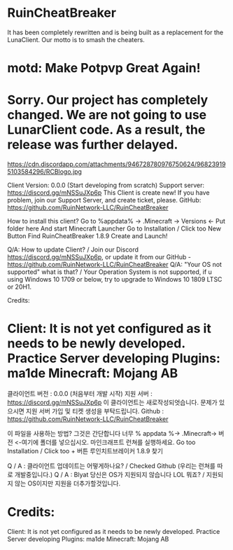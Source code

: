 # RuinCheatBreaker
It has been completely rewritten and is being built as a replacement for the LunaClient. Our motto is to smash the cheaters.
# motd: Make Potpvp Great Again!
# Sorry. Our project has completely changed. We are not going to use LunarClient code. As a result, the release was further delayed.

https://cdn.discordapp.com/attachments/946728780976750624/968239195103584296/RCBlogo.jpg

Client Version: 0.0.0 (Start developing from scratch)
Support server: https://discord.gg/mNSSuJXp6p
This Client is create new!
If you have problem, join our Support Server, and create ticket, please.
GitHub: https://github.com/RuinNetwork-LLC/RuinCheatBreaker

How to install this client?
Go to %appdata% -> .Minecraft -> Versions <- Put folder here
And start Minecraft Launcher 
Go to Installation / Click too New Button
Find RuinCheatBreaker 1.8.9
Create and Launch!

Q/A: How to update Client? / Join our Discord https://discord.gg/mNSSuJXp6p, or update it from our GitHub - https://github.com/RuinNetwork-LLC/RuinCheatBreaker
Q/A: "Your OS not supported" what is that? / Your Operation System is not supported, if u using Windows 10 1709 or below, try to upgrade to Windows 10 1809 LTSC or 20H1.

Credits:

Client: It is not yet configured as it needs to be newly developed.
Practice Server developing Plugins: ma1de 
Minecraft: Mojang AB
===============================================================================
클라이언트 버전 : 0.0.0 (처음부터 개발 시작)
지원 서버 : https://discord.gg/mNSSuJXp6p
이 클라이언트는 새로작성되엇습니다.
문제가 있으시면 지원 서버 가입 및 티켓 생성을 부탁드립니다.
Github : https://github.com/RuinNetwork-LLC/RuinCheatBreaker

이 파일을 사용하는 방법?
그것은 간단합니다
너무 % appdata %-> .Minecraft-> 버전 <-여기에 폴더를 넣으십시오.
마인크래프트 런쳐를 실행하세요.
Go too Installation / Click too + 버튼
루인치트브레이커 1.8.9 찾기

Q / A : 클라이언트 업데이트는 어떻게하나요? / Checked Github (우리는 런쳐를 따로 개발중입니다.)
Q / A : Blyat 당신은 OS가 지원되지 않습니다 LOL 뭐죠? / 지원되지 않는 OS이지만 지원을 더추가할것입니다.

Credits:
===============================================================================
Client: It is not yet configured as it needs to be newly developed.
Practice Server developing Plugins: ma1de 
Minecraft: Mojang AB
